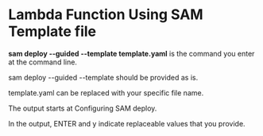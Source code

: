 # Lambda Function Using SAM Template file

**sam deploy --guided --template template.yaml** is the command you enter at the command line.

sam deploy --guided --template should be provided as is.

template.yaml can be replaced with your specific file name.

The output starts at Configuring SAM deploy.

In the output, ENTER and y indicate replaceable values that you provide.
